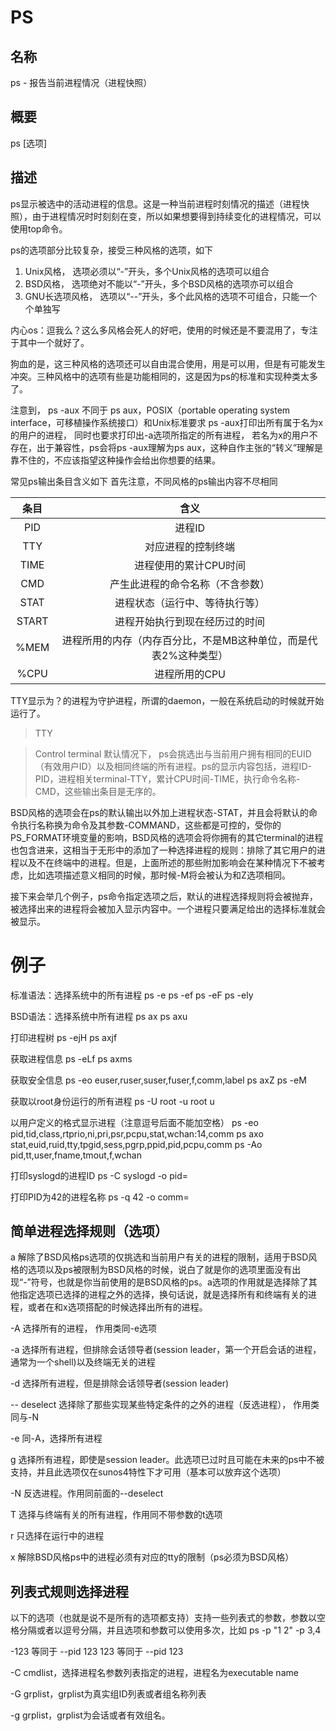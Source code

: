 # PS

## 名称
ps - 报告当前进程情况（进程快照）

## 概要
ps [选项]

## 描述
ps显示被选中的活动进程的信息。这是一种当前进程时刻情况的描述（进程快照），由于进程情况时时刻刻在变，所以如果想要得到持续变化的进程情况，可以使用top命令。

ps的选项部分比较复杂，接受三种风格的选项，如下

1. Unix风格， 选项必须以“-”开头，多个Unix风格的选项可以组合
2. BSD风格，  选项绝对不能以“-”开头，多个BSD风格的选项亦可以组合
3. GNU长选项风格， 选项以“--”开头，多个此风格的选项不可组合，只能一个个单独写

内心os：逗我么？这么多风格会死人的好吧，使用的时候还是不要混用了，专注于其中一个就好了。

狗血的是，这三种风格的选项还可以自由混合使用，用是可以用，但是有可能发生冲突。三种风格中的选项有些是功能相同的，这是因为ps的标准和实现种类太多了。

注意到， ps -aux 不同于 ps aux，POSIX（portable operating system interface，可移植操作系统接口）和Unix标准要求 ps -aux打印出所有属于名为x的用户的进程， 同时也要求打印出-a选项所指定的所有进程， 若名为x的用户不存在，出于兼容性，ps会将ps -aux理解为ps aux，这种自作主张的“转义”理解是靠不住的，不应该指望这种操作会给出你想要的结果。

常见ps输出条目含义如下
首先注意，不同风格的ps输出内容不尽相同

|条目|含义|
|:-:|:-:|
|PID|进程ID|
|TTY|对应进程的控制终端|
|TIME|进程使用的累计CPU时间|
|CMD|产生此进程的命令名称（不含参数）|
|STAT|进程状态（运行中、等待执行等）|
|START|进程开始执行到现在经历过的时间|
|%MEM|进程所用的内存（内存百分比，不是MB这种单位，而是代表2%这种类型）|
|%CPU|进程所用的CPU|
 
TTY显示为？的进程为守护进程，所谓的daemon，一般在系统启动的时候就开始运行了。

> TTY


> Control terminal
默认情况下， ps会挑选出与当前用户拥有相同的EUID（有效用户ID）以及相同终端的所有进程。ps的显示内容包括，进程ID-PID，进程相关terminal-TTY，累计CPU时间-TIME，执行命令名称-CMD，这些输出条目是无序的。

BSD风格的选项会在ps的默认输出以外加上进程状态-STAT，并且会将默认的命令执行名称换为命令及其参数-COMMAND，这些都是可控的，受你的PS_FORMAT环境变量的影响，BSD风格的选项会将你拥有的其它terminal的进程也包含进来，这相当于无形中的添加了一种选择进程的规则：排除了其它用户的进程以及不在终端中的进程。但是，上面所述的那些附加影响会在某种情况下不被考虑，比如选项描述意义相同的时候，那时候-M将会被认为和Z选项相同。

接下来会举几个例子，ps命令指定选项之后，默认的进程选择规则将会被抛弃，被选择出来的进程将会被加入显示内容中。一个进程只要满足给出的选择标准就会被显示。

# 例子
标准语法：选择系统中的所有进程
ps -e
ps -ef
ps -eF
ps -ely

BSD语法：选择系统中所有进程
ps ax
ps axu

打印进程树
ps -ejH
ps axjf

获取进程信息
ps -eLf
ps axms

获取安全信息
ps -eo euser,ruser,suser,fuser,f,comm,label
ps axZ
ps -eM

获取以root身份运行的所有进程
ps -U root -u root u

以用户定义的格式显示进程（注意逗号后面不能加空格）
ps -eo pid,tid,class,rtprio,ni,pri,psr,pcpu,stat,wchan:14,comm
ps axo stat,euid,ruid,tty,tpgid,sess,pgrp,ppid,pid,pcpu,comm
ps -Ao pid,tt,user,fname,tmout,f,wchan

打印syslogd的进程ID
ps -C syslogd -o pid=

打印PID为42的进程名称
ps -q 42 -o comm=

## 简单进程选择规则（选项）

a 解除了BSD风格ps选项的仅挑选和当前用户有关的进程的限制，适用于BSD风格的选项以及ps被限制为BSD风格的时候，说白了就是你的选项里面没有出现“-”符号，也就是你当前使用的是BSD风格的ps。a选项的作用就是选择除了其他指定选项已选择的进程之外的选择，换句话说，就是选择所有和终端有关的进程，或者在和x选项搭配的时候选择出所有的进程。

-A 选择所有的进程， 作用类同-e选项

-a 选择所有进程，但排除会话领导者(session leader，第一个开启会话的进程，通常为一个shell)以及终端无关的进程

-d 选择所有进程，但是排除会话领导者(session leader)

-- deselect 选择除了那些实现某些特定条件的之外的进程（反选进程）， 作用类同与-N

-e 同-A，选择所有进程

g 选择所有进程，即使是session leader。此选项已过时且可能在未来的ps中不被支持，并且此选项仅在sunos4特性下才可用（基本可以放弃这个选项）

-N 反选进程。作用同前面的--deselect

T 选择与终端有关的所有进程，作用同不带参数的t选项

r 只选择在运行中的进程

x 解除BSD风格ps中的进程必须有对应的tty的限制（ps必须为BSD风格）

## 列表式规则选择进程

以下的选项（也就是说不是所有的选项都支持）支持一些列表式的参数，参数以空格分隔或者以逗号分隔，并且选项和参数可以使用多次，比如 ps -p "1 2" -p 3,4

-123 等同于 --pid 123
123  等同于 --pid 123

-C cmdlist，选择进程名参数列表指定的进程，进程名为executable name

-G grplist，grplist为真实组ID列表或者组名称列表

-g grplist，grplist为会话或者有效组名。
